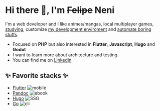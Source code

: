
# Hi there 👋, I'm ~~Felipe~~ Neni

I'm a web developer and I like animes/mangas, local multiplayer games, [studying](http://neni.dev/ead), customize [my development enviroment](http://d.neni.dev) and [automate boring stuffs](http://neni.dev/log).

- Focused on **PHP** but also interested in **Flutter**, **Javascript**, **Hugo** and **Godot**
- I want to learn more about architecture and testing
- You can find me on [LinkedIn](https://www.linkedin.com/in/nenitf/)

## :sparkles: Favorite stacks :sparkles:

- [Flutter](https://github.com/nenitf/kros6) ![mobile](https://img.shields.io/badge/%20-mobile-blue)
- [Pandoc](https://github.com/nenitf/intro-dev-web) ![ebook](https://img.shields.io/badge/%20-ebook-blue)
- [Hugo](https://github.com/nenitf/blog_projeto-bilingue) ![SSG](https://img.shields.io/badge/%20-SSG-blue)
- [Go](https://github.com/nenitf/gon) ![cli](https://img.shields.io/badge/%20-CLI-blue)

<!-- - [PHP, PHPUnit, Laravel, Sail and PostgreSQL](/laysta_api) ![web backend](https://img.shields.io/badge/%20-web%20backend-blue) -->
<!-- - [React, Tailwind, Vitest and Typescript](/laysta_ui) ![web frontend](https://img.shields.io/badge/%20-web%20frontend-blue) -->
<!-- - [Playwright](/laysta_qa) ![web e2e testing](https://img.shields.io/badge/%20-web%20frontend-blue) -->
<!-- - [Rust](/local-ws) ![local backend](https://img.shields.io/badge/%20-local%20web%20backend-blue) -->
<!-- - [Rust](/precomar) ![cli](https://img.shields.io/badge/%20-CLI-blue) -->
<!-- - [Hugo](https://github.com/nenitf/proderit) ![SSG](https://img.shields.io/badge/%20-SSG-blue) -->
